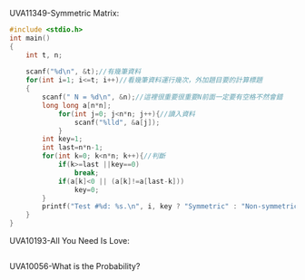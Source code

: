 UVA11349-Symmetric Matrix:
```C
#include <stdio.h>
int main()
{
	int t, n;
 
	scanf("%d\n", &t);//有幾筆資料
	for(int i=1; i<=t; i++)//看幾筆資料運行幾次，外加題目要的計算標題
 	{
 		scanf(" N = %d\n", &n);//這裡很重要很重要N前面一定要有空格不然會錯
  		long long a[n*n];
  			for(int j=0; j<n*n; j++){//讀入資料
   				scanf("%lld", &a[j]);
   			}
   		int key=1;
  		int last=n*n-1;
	  	for(int k=0; k<n*n; k++){//判斷
			if(k>=last ||key==0)
	    		break;
	    	if(a[k]<0 || (a[k]!=a[last-k]))
	    		key=0;
		}
		printf("Test #%d: %s.\n", i, key ? "Symmetric" : "Non-symmetric");
 	}
}
```
UVA10193-All You Need Is Love:
```C

```
UVA10056-What is the Probability?
```C

```
